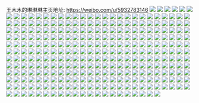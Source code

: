 王木木的琳琳琳主页地址: https://weibo.com/u/5932783146 
![](https://wx4.sinaimg.cn/mw2000/006tvlUKly1h9ion2lttcj30sg0sg15h.jpg) 
![](https://wx4.sinaimg.cn/mw2000/006tvlUKly1h9ion3yreoj30ou0ouqag.jpg) 
![](https://wx4.sinaimg.cn/mw2000/006tvlUKly1h9ion3hfffj30rl0rlakj.jpg) 
![](https://wx4.sinaimg.cn/mw2000/006tvlUKly1h9ion3plx3j30pm0pmqao.jpg) 
![](https://wx4.sinaimg.cn/mw2000/006tvlUKly1h9ionu8k65j30mn0mnq99.jpg) 
![](https://wx4.sinaimg.cn/mw2000/006tvlUKly1h9ion35t3qj30m50m5q9a.jpg) 
![](https://wx4.sinaimg.cn/mw2000/006tvlUKly1h97uyhap0tj30xc18gwp5.jpg) 
![](https://wx4.sinaimg.cn/mw2000/006tvlUKly1h975hp2vaej31ku23se7u.jpg) 
![](https://wx4.sinaimg.cn/mw2000/006tvlUKly1h8pprbrd0oj30yi1b7gq7.jpg) 
![](https://wx4.sinaimg.cn/mw2000/006tvlUKly1h8l124kwjbj31o01o01ky.jpg) 
![](https://wx4.sinaimg.cn/mw2000/006tvlUKly1h8l11rgym5j31o01o01ky.jpg) 
![](https://wx4.sinaimg.cn/mw2000/006tvlUKly1h8l11xbr54j31mg1mgu0x.jpg) 
![](https://wx4.sinaimg.cn/mw2000/006tvlUKly1h8l12bdkksj31m01m0u0x.jpg) 
![](https://wx4.sinaimg.cn/mw2000/006tvlUKly1h8btch6d97j31o01o0npd.jpg) 
![](https://wx4.sinaimg.cn/mw2000/006tvlUKly1h8btck7fymj31o01o0kjl.jpg) 
![](https://wx4.sinaimg.cn/mw2000/006tvlUKly1h8btclwbt1j31o01o04nz.jpg) 
![](https://wx4.sinaimg.cn/mw2000/006tvlUKly1h79q2x6b1kj30yi0yi3z7.jpg) 
![](https://wx4.sinaimg.cn/mw2000/006tvlUKly1h79q2xtajjj30z30p5wg4.jpg) 
![](https://wx4.sinaimg.cn/mw2000/006tvlUKly1h79q2xid6mj30yi0yiaan.jpg) 
![](https://wx4.sinaimg.cn/mw2000/006tvlUKly1h6jedvezsbj31qe2b71kx.jpg) 
![](https://wx4.sinaimg.cn/mw2000/006tvlUKly1h6jedw9eksj31un1unb2a.jpg) 
![](https://wx4.sinaimg.cn/mw2000/006tvlUKly1h6jedukq3bj31kk23e7tc.jpg) 
![](https://wx4.sinaimg.cn/mw2000/006tvlUKly1h6jee0phcoj31rn2cvqv6.jpg) 
![](https://wx4.sinaimg.cn/mw2000/006tvlUKly1h6jedyos3dj31s82dmqv6.jpg) 
![](https://wx4.sinaimg.cn/mw2000/006tvlUKly1h6jedzru3hj31rd2ch4qp.jpg) 
![](https://wx4.sinaimg.cn/mw2000/006tvlUKly1h6jedxrpxbj32ev1t67wh.jpg) 
![](https://wx4.sinaimg.cn/mw2000/006tvlUKly1h6jedtmvmzj32d41ruqv6.jpg) 
![](https://wx4.sinaimg.cn/mw2000/006tvlUKly1h6eh8unnqtj31sy17bgmv.jpg) 
![](https://wx4.sinaimg.cn/mw2000/006tvlUKly1h6ehad2ii1j30ty190q3k.jpg) 
![](https://wx4.sinaimg.cn/mw2000/006tvlUKly1h6eh8u28jbj31oq14hdgx.jpg) 
![](https://wx4.sinaimg.cn/mw2000/006tvlUKly1h5j8xfjg7ej30kl0rggrs.jpg) 
![](https://wx4.sinaimg.cn/mw2000/006tvlUKly1h5j8xftdx7j30l40s6n3s.jpg) 
![](https://wx4.sinaimg.cn/mw2000/006tvlUKly1h5j8xga1wej30py0pyah9.jpg) 
![](https://wx4.sinaimg.cn/mw2000/006tvlUKly1h45mlbv7p4j30sg0sg46n.jpg) 
![](https://wx4.sinaimg.cn/mw2000/006tvlUKly1h45mlcledgj30sg0sg46u.jpg) 
![](https://wx4.sinaimg.cn/mw2000/006tvlUKly1h45mlc7giyj30sg0sgn4c.jpg) 
![](https://wx4.sinaimg.cn/mw2000/006tvlUKly1h45mlbkcq5j30q10q110d.jpg) 
![](https://wx4.sinaimg.cn/mw2000/006tvlUKly1h45mmatn8dj30k00qoqa2.jpg) 
![](https://wx4.sinaimg.cn/mw2000/006tvlUKgy1h3n7er2adij315o1cmb0t.jpg) 
![](https://wx4.sinaimg.cn/mw2000/006tvlUKgy1h3dn81atroj32io1w0kjl.jpg) 
![](https://wx4.sinaimg.cn/mw2000/006tvlUKgy1h3dn83as7bj31w02iox6p.jpg) 
![](https://wx4.sinaimg.cn/mw2000/006tvlUKgy1h3dn84xhsjj31w02ionpd.jpg) 
![](https://wx4.sinaimg.cn/mw2000/006tvlUKgy1h2ztvdruepj31400u0qj2.jpg) 
![](https://wx4.sinaimg.cn/mw2000/006tvlUKgy1h2ztvssrfzj30r810bqkj.jpg) 
![](https://wx4.sinaimg.cn/mw2000/006tvlUKgy1h2ztun043cj31400u0tjd.jpg) 
![](https://wx4.sinaimg.cn/mw2000/006tvlUKgy1h2bi29wqyhj30qo0zkqgc.jpg) 
![](https://wx4.sinaimg.cn/mw2000/006tvlUKgy1h29b3eghoej30sc0sc467.jpg) 
![](https://wx4.sinaimg.cn/mw2000/006tvlUKgy1h29b49ugo5j30sg0sg46q.jpg) 
![](https://wx4.sinaimg.cn/mw2000/006tvlUKgy1h29b3dpe0gj30ku0kugqk.jpg) 
![](https://wx4.sinaimg.cn/mw2000/006tvlUKgy1h29b498vatj30sg0sggt8.jpg) 
![](https://wx4.sinaimg.cn/mw2000/006tvlUKgy1h07kxyq75kj30vy0wsn22.jpg) 
![](https://wx4.sinaimg.cn/mw2000/006tvlUKgy1h02pyzcmclj30ty0no7cb.jpg) 
![](https://wx4.sinaimg.cn/mw2000/006tvlUKgy1h02q5dejryj31o01o0tlk.jpg) 
![](https://wx4.sinaimg.cn/mw2000/006tvlUKgy1h02q4d89utj30sg0izq9j.jpg) 
![](https://wx4.sinaimg.cn/mw2000/006tvlUKgy1h02q6b93e6j31900u016o.jpg) 
![](https://wx4.sinaimg.cn/mw2000/006tvlUKgy1gzy93fg2wlj315o1qj7v7.jpg) 
![](https://wx4.sinaimg.cn/mw2000/006tvlUKly1gzfieic4n0j30sg0sg10a.jpg) 
![](https://wx4.sinaimg.cn/mw2000/006tvlUKly1gzfiehv9ejj30sg0sg11z.jpg) 
![](https://wx4.sinaimg.cn/mw2000/006tvlUKly1gzfiejzcf0j30sg0sgjzi.jpg) 
![](https://wx4.sinaimg.cn/mw2000/006tvlUKly1gzfielhq7gj30sg0sgjvr.jpg) 
![](https://wx4.sinaimg.cn/mw2000/006tvlUKly1gzfiel0p9kj30sg0sg79b.jpg) 
![](https://wx4.sinaimg.cn/mw2000/006tvlUKly1gzfiiecfupj30ku0kudi3.jpg) 
![](https://wx4.sinaimg.cn/mw2000/006tvlUKgy1gymc6kz3xnj31ii10cqod.jpg) 
![](https://wx4.sinaimg.cn/mw2000/006tvlUKgy1gwlts5lb9rj32c0340hdu.jpg) 
![](https://wx4.sinaimg.cn/mw2000/006tvlUKgy1gwlts45ij1j32c03401ky.jpg) 
![](https://wx4.sinaimg.cn/mw2000/006tvlUKgy1gwltrd8e55j32c0340npe.jpg) 
![](https://wx4.sinaimg.cn/mw2000/006tvlUKgy1gwigodrcynj32c03407wh.jpg) 
![](https://wx4.sinaimg.cn/mw2000/006tvlUKgy1gvhi16x4j0j647s2t41l202.jpg) 
![](https://wx4.sinaimg.cn/mw2000/006tvlUKgy1gvhi10ohcdj61901o0x3d02.jpg) 
![](https://wx4.sinaimg.cn/mw2000/006tvlUKgy1gvhi1245hsj630r29ku0x02.jpg) 
![](https://wx4.sinaimg.cn/mw2000/006tvlUKgy1gvhi19eufjj63402c0qv602.jpg) 
![](https://wx4.sinaimg.cn/mw2000/006tvlUKgy1gvhi0zxarbj64vy39bx6s02.jpg) 
![](https://wx4.sinaimg.cn/mw2000/006tvlUKgy1gvhi149qgej610e1cjn9m02.jpg) 
![](https://wx4.sinaimg.cn/mw2000/006tvlUKgy1gvhi13a68pj61o01o0hbs02.jpg) 
![](https://wx4.sinaimg.cn/mw2000/006tvlUKgy1gvhi17yr8pj61o01o0qph02.jpg) 
![](https://wx4.sinaimg.cn/mw2000/006tvlUKgy1gvhi0wk8ndj62gw1n9b2a02.jpg) 
![](https://wx4.sinaimg.cn/mw2000/006tvlUKgy1gvcu4mzsf0j621h329qv602.jpg) 
![](https://wx4.sinaimg.cn/mw2000/006tvlUKgy1gvcu5r8yn2j62213324qq02.jpg) 
![](https://wx4.sinaimg.cn/mw2000/006tvlUKgy1gvcu5ep4ruj61tk19k1kz02.jpg) 
![](https://wx4.sinaimg.cn/mw2000/006tvlUKgy1gvcu5idu9hj622u34aqv502.jpg) 
![](https://wx4.sinaimg.cn/mw2000/006tvlUKgy1gvcu4ap2a4j622k33v7wi02.jpg) 
![](https://wx4.sinaimg.cn/mw2000/006tvlUKgy1gvcu4oxtlbj622l33xkjl02.jpg) 
![](https://wx4.sinaimg.cn/mw2000/006tvlUKgy1gv0xnng3p6j62ec1sr7wi02.jpg) 
![](https://wx4.sinaimg.cn/mw2000/006tvlUKgy1gv0xnirj9qj62ex1t6b2902.jpg) 
![](https://wx4.sinaimg.cn/mw2000/006tvlUKgy1gv0xnqpxyqj625i1m5qv502.jpg) 
![](https://wx4.sinaimg.cn/mw2000/006tvlUKgy1gv0xngi9jij62f91m74qq02.jpg) 
![](https://wx4.sinaimg.cn/mw2000/006tvlUKgy1gv0xnjuxhmj62be1qkhdt02.jpg) 
![](https://wx4.sinaimg.cn/mw2000/006tvlUKgy1gv0xnp5rerj62dz1lcu0x02.jpg) 
![](https://wx4.sinaimg.cn/mw2000/006tvlUKgy1gv0xns1sj0j61mm266u0x02.jpg) 
![](https://wx4.sinaimg.cn/mw2000/006tvlUKgy1gv0xnvwo9sj62ex1t6e8102.jpg) 
![](https://wx4.sinaimg.cn/mw2000/006tvlUKgy1gv0xntme8aj61tt2fr7wi02.jpg) 
![](https://wx4.sinaimg.cn/mw2000/006tvlUKly1gupahn39y6j62oh2axx6p02.jpg) 
![](https://wx4.sinaimg.cn/mw2000/006tvlUKly1gupahjzhcpj62cj1renpd02.jpg) 
![](https://wx4.sinaimg.cn/mw2000/006tvlUKly1gupahkvfgyj61k02c04qp02.jpg) 
![](https://wx4.sinaimg.cn/mw2000/006tvlUKly1gupahvqd35j62ar1q3npd02.jpg) 
![](https://wx4.sinaimg.cn/mw2000/006tvlUKly1gupaqkmob3j60yi0efq6c02.jpg) 
![](https://wx4.sinaimg.cn/mw2000/006tvlUKly1gupahtio6ej629v1pee8102.jpg) 
![](https://wx4.sinaimg.cn/mw2000/006tvlUKly1gupahpu7euj628w1oou0x02.jpg) 
![](https://wx4.sinaimg.cn/mw2000/006tvlUKly1gupahif0xcj62v925ghdt02.jpg) 
![](https://wx4.sinaimg.cn/mw2000/006tvlUKly1gupahg9n85j62c51r4npd02.jpg) 
![](https://wx4.sinaimg.cn/mw2000/006tvlUKgy1gum9izw7nwj62gd1uang502.jpg) 
![](https://wx4.sinaimg.cn/mw2000/006tvlUKgy1gum9ixi8cpj62nk1zob2902.jpg) 
![](https://wx4.sinaimg.cn/mw2000/006tvlUKgy1gum9iyrhsij62no1zr4qp02.jpg) 
![](https://wx4.sinaimg.cn/mw2000/006tvlUKgy1gum9ivzfcxj62o72057wh02.jpg) 
![](https://wx4.sinaimg.cn/mw2000/006tvlUKgy1guk2a02u6yj6256256jyv02.jpg) 
![](https://wx4.sinaimg.cn/mw2000/006tvlUKly1gu5yyduuzej61o01o0tvy02.jpg) 
![](https://wx4.sinaimg.cn/mw2000/006tvlUKly1gu5yycra7ej62c02c0b2902.jpg) 
![](https://wx4.sinaimg.cn/mw2000/006tvlUKly1gu3sh7rfs7j632p21ue8102.jpg) 
![](https://wx4.sinaimg.cn/mw2000/006tvlUKly1gu3sh9m97ej62id1vs7q902.jpg) 
![](https://wx4.sinaimg.cn/mw2000/006tvlUKly1gu3shb6yy6j63402c0hdu02.jpg) 
![](https://wx4.sinaimg.cn/mw2000/006tvlUKly1gu0fjaculnj60qo0qomz202.jpg) 
![](https://wx4.sinaimg.cn/mw2000/006tvlUKly1gtfldbn5svj3330220hdt.jpg) 
![](https://wx4.sinaimg.cn/mw2000/006tvlUKly1gtfld66g04j32bm1qpe81.jpg) 
![](https://wx4.sinaimg.cn/mw2000/006tvlUKly1gtfld9wppoj326y2xa7wh.jpg) 
![](https://wx4.sinaimg.cn/mw2000/006tvlUKly1gtfld8qussj30yi1a0n7j.jpg) 
![](https://wx4.sinaimg.cn/mw2000/006tvlUKly1gtfld8063cj31va1va7wh.jpg) 
![](https://wx4.sinaimg.cn/mw2000/006tvlUKly1gtfld75cljj31ft0yjncm.jpg) 
![](https://wx4.sinaimg.cn/mw2000/006tvlUKly1gsseknh125j331v2ae1kx.jpg) 
![](https://wx4.sinaimg.cn/mw2000/006tvlUKly1gssekpsxtvj33082964qp.jpg) 
![](https://wx4.sinaimg.cn/mw2000/006tvlUKly1gssektq5jij32cu1rmkec.jpg) 
![](https://wx4.sinaimg.cn/mw2000/006tvlUKly1gssekxcbqxj32tu24eav9.jpg) 
![](https://wx4.sinaimg.cn/mw2000/006tvlUKly1gslfbumnalj31m017j1d5.jpg) 
![](https://wx4.sinaimg.cn/mw2000/006tvlUKly1gslfhuoehpj30vt0nvjwu.jpg) 
![](https://wx4.sinaimg.cn/mw2000/006tvlUKly1gslfhuwhooj30xn0p8n28.jpg) 
![](https://wx4.sinaimg.cn/mw2000/006tvlUKly1gs2x37cm09j30rs292aur.jpg) 
![](https://wx4.sinaimg.cn/mw2000/006tvlUKly1gs2x3d287ej30rs2qytxm.jpg) 
![](https://wx4.sinaimg.cn/mw2000/006tvlUKly1gs2x33x9yvj30rs1ymqkj.jpg) 
![](https://wx4.sinaimg.cn/mw2000/006tvlUKly1gs2x3hn469j30rs37ne81.jpg) 
![](https://wx4.sinaimg.cn/mw2000/006tvlUKly1gs2x31jat0j60rs2my1kx02.jpg) 
![](https://wx4.sinaimg.cn/mw2000/006tvlUKly1gs2x3fh3hpj30rs2km1kx.jpg) 
![](https://wx4.sinaimg.cn/mw2000/006tvlUKly1gs1m9v139ij31ne2h31kx.jpg) 
![](https://wx4.sinaimg.cn/mw2000/006tvlUKly1gs1m9vvggkj31mc2fh4qp.jpg) 
![](https://wx4.sinaimg.cn/mw2000/006tvlUKly1gs1m9uawwsj31s92od4qp.jpg) 
![](https://wx4.sinaimg.cn/mw2000/006tvlUKly1gs1m9tnnmlj322o33zkjl.jpg) 
![](https://wx4.sinaimg.cn/mw2000/006tvlUKly1gs1m9xieu2j60ue19lk0q02.jpg) 
![](https://wx4.sinaimg.cn/mw2000/006tvlUKly1gs1m9wzw0bj322o33zqv5.jpg) 
![](https://wx4.sinaimg.cn/mw2000/006tvlUKly1gq6gytev2nj33402c0x6p.jpg) 
![](https://wx4.sinaimg.cn/mw2000/006tvlUKly1gq6gyk1418j33682dskjw.jpg) 
![](https://wx4.sinaimg.cn/mw2000/006tvlUKly1gq6gyotopbj33682ds1l5.jpg) 
![](https://wx4.sinaimg.cn/mw2000/006tvlUKly1gq6gys55saj33682dse88.jpg) 
![](https://wx4.sinaimg.cn/mw2000/006tvlUKgy1gq2v6j1q5zj32xg4e7hdz.jpg) 
![](https://wx4.sinaimg.cn/mw2000/006tvlUKgy1gpyqdzeunhj33402c07kh.jpg) 
![](https://wx4.sinaimg.cn/mw2000/006tvlUKgy1gp96uvcz8vj32c02c0e12.jpg) 
![](https://wx4.sinaimg.cn/mw2000/006tvlUKgy1goxf8ns7soj32471et7w5.jpg) 
![](https://wx4.sinaimg.cn/mw2000/006tvlUKgy1goxf8lfkb0j32141cqnm6.jpg) 
![](https://wx4.sinaimg.cn/mw2000/006tvlUKgy1goxf8mylxrj323e1ea4ne.jpg) 
![](https://wx4.sinaimg.cn/mw2000/006tvlUKgy1gowd46mjfyj32991oy1ky.jpg) 
![](https://wx4.sinaimg.cn/mw2000/006tvlUKgy1gon6hxymc2j32hj1vohdt.jpg) 
![](https://wx4.sinaimg.cn/mw2000/006tvlUKgy1goiopb4p0uj30u00gq163.jpg) 
![](https://wx4.sinaimg.cn/mw2000/006tvlUKgy1goi9vqvrb6j32c02c0b29.jpg) 
![](https://wx4.sinaimg.cn/mw2000/006tvlUKgy1gof7baoy8kj31o01o018f.jpg) 
![](https://wx4.sinaimg.cn/mw2000/006tvlUKly1go2fhkxu58j30xl0xl12t.jpg) 
![](https://wx4.sinaimg.cn/mw2000/006tvlUKly1go2fkphmo0j30vy0vyaj1.jpg) 
![](https://wx4.sinaimg.cn/mw2000/006tvlUKly1gnvj46o30lj3373373b2a.jpg) 
![](https://wx4.sinaimg.cn/mw2000/006tvlUKly1gnvj4bceivj33733731kz.jpg) 
![](https://wx4.sinaimg.cn/mw2000/006tvlUKly1gnvj5h3xuwj3373373x6q.jpg) 
![](https://wx4.sinaimg.cn/mw2000/006tvlUKly1gnvj49x82mj331v31vqv5.jpg) 
![](https://wx4.sinaimg.cn/mw2000/006tvlUKly1gnvj48jqwkj3340340x6p.jpg) 
![](https://wx4.sinaimg.cn/mw2000/006tvlUKly1gnvj4dxa43j33733737wj.jpg) 
![](https://wx4.sinaimg.cn/mw2000/006tvlUKly1gnvj4fzwk4j3373373hdv.jpg) 
![](https://wx4.sinaimg.cn/mw2000/006tvlUKly1gnvj4czrlpj3373373e82.jpg) 
![](https://wx4.sinaimg.cn/mw2000/006tvlUKly1gnvj4c4jcsj3373373npd.jpg) 
![](https://wx4.sinaimg.cn/mw2000/006tvlUKly1gnomowzphsj334033ynpg.jpg) 
![](https://wx4.sinaimg.cn/mw2000/006tvlUKly1gnd3g948ygj33402c47wk.jpg) 
![](https://wx4.sinaimg.cn/mw2000/006tvlUKly1gnd3g67cg6j332k2b14qs.jpg) 
![](https://wx4.sinaimg.cn/mw2000/006tvlUKly1gnd3g46tlej33402c4hdw.jpg) 
![](https://wx4.sinaimg.cn/mw2000/006tvlUKly1gnd3ghgknbj33682ds4qv.jpg) 
![](https://wx4.sinaimg.cn/mw2000/006tvlUKly1gnd3g7qttaj33402c47wl.jpg) 
![](https://wx4.sinaimg.cn/mw2000/006tvlUKly1gnd3gc5mpsj333s2byqv8.jpg) 
![](https://wx4.sinaimg.cn/mw2000/006tvlUKly1gnd3gadsgvj33402c4b2c.jpg) 
![](https://wx4.sinaimg.cn/mw2000/006tvlUKly1gnd3g2y6p8j33402c47wk.jpg) 
![](https://wx4.sinaimg.cn/mw2000/006tvlUKly1gnd3gdy5h7j33402c4u0z.jpg) 
![](https://wx4.sinaimg.cn/mw2000/006tvlUKly1gn2onqdiljj32362jce81.jpg) 
![](https://wx4.sinaimg.cn/mw2000/006tvlUKly1gn2onogbxtj33401r0u0x.jpg) 
![](https://wx4.sinaimg.cn/mw2000/006tvlUKly1gn2onrkpyzj31vd2dye81.jpg) 
![](https://wx4.sinaimg.cn/mw2000/006tvlUKly1gn2onnezfhj321b2pq7wh.jpg) 
![](https://wx4.sinaimg.cn/mw2000/006tvlUKly1gn2onmsjbfj325w2vvqv5.jpg) 
![](https://wx4.sinaimg.cn/mw2000/006tvlUKly1gn2onpu5aij32222qrkjl.jpg) 
![](https://wx4.sinaimg.cn/mw2000/006tvlUKly1gn2ons8ab7j32642w5qv5.jpg) 
![](https://wx4.sinaimg.cn/mw2000/006tvlUKly1gn2onp8v7lj321k2htnpd.jpg) 
![](https://wx4.sinaimg.cn/mw2000/006tvlUKly1gn2onqz6chj321t2qfkjl.jpg) 
![](https://wx4.sinaimg.cn/mw2000/006tvlUKly1gmm87q369lj30rs1g3x6p.jpg) 
![](https://wx4.sinaimg.cn/mw2000/006tvlUKly1gmm880niadj30rs1qi7wi.jpg) 
![](https://wx4.sinaimg.cn/mw2000/006tvlUKly1gmm87xirohj30rs2654qr.jpg) 
![](https://wx4.sinaimg.cn/mw2000/006tvlUKly1gmm87tta9hj30rs3qae85.jpg) 
![](https://wx4.sinaimg.cn/mw2000/006tvlUKly1gmm87zb262j30rs1lb4qq.jpg) 
![](https://wx4.sinaimg.cn/mw2000/006tvlUKly1gmm87vsdeej30rs2knqv7.jpg) 
![](https://wx4.sinaimg.cn/mw2000/006tvlUKgy1gm648m0t6wj30rs1127wh.jpg) 
![](https://wx4.sinaimg.cn/mw2000/006tvlUKgy1gm648q7onrj30rs3vp7wl.jpg) 
![](https://wx4.sinaimg.cn/mw2000/006tvlUKgy1gm648ue2d8j30rs112b29.jpg) 
![](https://wx4.sinaimg.cn/mw2000/006tvlUKgy1gm6496fwvrj30rs1axb29.jpg) 
![](https://wx4.sinaimg.cn/mw2000/006tvlUKgy1gm6493ulidj322o340x6x.jpg) 
![](https://wx4.sinaimg.cn/mw2000/006tvlUKgy1gm648y89gwj30rs1aw7wh.jpg) 
![](https://wx4.sinaimg.cn/mw2000/006tvlUKgy1gm648spzmxj30rs1jlb2a.jpg) 
![](https://wx4.sinaimg.cn/mw2000/006tvlUKgy1gm648wntkhj30rs223hdu.jpg) 
![](https://wx4.sinaimg.cn/mw2000/006tvlUKgy1gm648k7oamj30rs4i24qu.jpg) 
![](https://wx4.sinaimg.cn/mw2000/006tvlUKgy1glvt4j8biqj32vh25nnpk.jpg) 
![](https://wx4.sinaimg.cn/mw2000/006tvlUKgy1glvt4krbzkj30yi0pqu0k.jpg) 
![](https://wx4.sinaimg.cn/mw2000/006tvlUKgy1glvt4s43a3j32rg22mu13.jpg) 
![](https://wx4.sinaimg.cn/mw2000/006tvlUKgy1glvt5mnxhpj33402c07wp.jpg) 
![](https://wx4.sinaimg.cn/mw2000/006tvlUKgy1glvt5tczy6j32au2aux6v.jpg) 
![](https://wx4.sinaimg.cn/mw2000/006tvlUKgy1glvt63bjejj33402c01l7.jpg) 
![](https://wx4.sinaimg.cn/mw2000/006tvlUKgy1glvt68k91qj331x2age87.jpg) 
![](https://wx4.sinaimg.cn/mw2000/006tvlUKgy1glvt6jrm3ej32ka1x61l2.jpg) 
![](https://wx4.sinaimg.cn/mw2000/006tvlUKgy1glvt3r1ha7j32bp1qs1l2.jpg) 
![](https://wx4.sinaimg.cn/mw2000/006tvlUKgy1gltmjp1y5gj30yi10iqgx.jpg) 
![](https://wx4.sinaimg.cn/mw2000/006tvlUKgy1gjxel01uu4j31331ml1kz.jpg) 
![](https://wx4.sinaimg.cn/mw2000/006tvlUKgy1gjbdoownlhj33402c04qw.jpg) 
![](https://wx4.sinaimg.cn/mw2000/006tvlUKgy1gjbdp3zkotj33402c0qvc.jpg) 
![](https://wx4.sinaimg.cn/mw2000/006tvlUKgy1gjbdouboeqj33402c07wp.jpg) 
![](https://wx4.sinaimg.cn/mw2000/006tvlUKgy1gjbdozchzwj33402c0x6w.jpg) 
![](https://wx4.sinaimg.cn/mw2000/006tvlUKgy1giv1bc13w5j33402c0qvd.jpg) 
![](https://wx4.sinaimg.cn/mw2000/006tvlUKgy1giv1bkjtz8j33402c0qvg.jpg) 
![](https://wx4.sinaimg.cn/mw2000/006tvlUKgy1giv1cmicgmj33402c0b2j.jpg) 
![](https://wx4.sinaimg.cn/mw2000/006tvlUKgy1giv1bvlk9gj32c0340e8b.jpg) 
![](https://wx4.sinaimg.cn/mw2000/006tvlUKgy1giv1c4rbhwj32c03401l9.jpg) 
![](https://wx4.sinaimg.cn/mw2000/006tvlUKgy1giv1cbmotmj33402c0qvh.jpg) 
![](https://wx4.sinaimg.cn/mw2000/006tvlUKgy1giv1b2w0llj33402c0x6x.jpg) 
![](https://wx4.sinaimg.cn/mw2000/006tvlUKgy1giv1chj5p3j33402c04qz.jpg) 
![](https://wx4.sinaimg.cn/mw2000/006tvlUKgy1giv1bpoqmij33402c0u16.jpg) 
![](https://wx4.sinaimg.cn/mw2000/006tvlUKly1gio3rkt7tdj33402c4qvb.jpg) 
![](https://wx4.sinaimg.cn/mw2000/006tvlUKly1gio3rnv6nuj33402c47wp.jpg) 
![](https://wx4.sinaimg.cn/mw2000/006tvlUKly1gio3rqw2ujj33402c4e89.jpg) 
![](https://wx4.sinaimg.cn/mw2000/006tvlUKly1gia17xn62yj33402c0b2g.jpg) 
![](https://wx4.sinaimg.cn/mw2000/006tvlUKly1gia1821nbwj33402c0b2g.jpg) 
![](https://wx4.sinaimg.cn/mw2000/006tvlUKly1gia17mnxf7j32c03407wo.jpg) 
![](https://wx4.sinaimg.cn/mw2000/006tvlUKly1gia17rhhd3j32c03401l5.jpg) 
![](https://wx4.sinaimg.cn/mw2000/006tvlUKly1gi4gbz2lhyj33402c0b2j.jpg) 
![](https://wx4.sinaimg.cn/mw2000/006tvlUKly1gi4gbtpxv4j33402c0qve.jpg) 
![](https://wx4.sinaimg.cn/mw2000/006tvlUKly1gi4gbwi1r5j33402c07wr.jpg) 
![](https://wx4.sinaimg.cn/mw2000/006tvlUKly1gi2zbhxntrj30y30zuadk.jpg) 
![](https://wx4.sinaimg.cn/mw2000/006tvlUKly1gi2zbhe99pj30yi14946z.jpg) 
![](https://wx4.sinaimg.cn/mw2000/006tvlUKly1gi2zbi9vivj30yi17mwtt.jpg) 
![](https://wx4.sinaimg.cn/mw2000/006tvlUKly1ghxobank08j33402c0b2g.jpg) 
![](https://wx4.sinaimg.cn/mw2000/006tvlUKly1ghxobh6bzdj33402c0b2f.jpg) 
![](https://wx4.sinaimg.cn/mw2000/006tvlUKly1ghxob1v5udj33402c0npj.jpg) 
![](https://wx4.sinaimg.cn/mw2000/006tvlUKly1ghi1kpyng2j33y8280he2.jpg) 
![](https://wx4.sinaimg.cn/mw2000/006tvlUKly1ghi1krnzpjj32bc4odnpg.jpg) 
![](https://wx4.sinaimg.cn/mw2000/006tvlUKly1ghi1khdvvcj33y8280b2j.jpg) 
![](https://wx4.sinaimg.cn/mw2000/006tvlUKly1ghi1kmlcxnj33y8280kjv.jpg) 
![](https://wx4.sinaimg.cn/mw2000/006tvlUKly1ghi1kjmwicj33y82801l8.jpg) 
![](https://wx4.sinaimg.cn/mw2000/006tvlUKly1ghi1kf6w1mj33y8280x6y.jpg) 
![](https://wx4.sinaimg.cn/mw2000/006tvlUKly1ggwkw3hkauj30u01bsnkh.jpg) 
![](https://wx4.sinaimg.cn/mw2000/006tvlUKgy1ggu5cj7hdhj30rs15p7wh.jpg) 
![](https://wx4.sinaimg.cn/mw2000/006tvlUKgy1ggu5cou8iij30rs225npe.jpg) 
![](https://wx4.sinaimg.cn/mw2000/006tvlUKgy1ggu5cb605gj30rs15ohdt.jpg) 
![](https://wx4.sinaimg.cn/mw2000/006tvlUKgy1ggu5cqn7drj30rs1aw7wh.jpg) 
![](https://wx4.sinaimg.cn/mw2000/006tvlUKgy1ggu5cu6gwzj31o01o0npe.jpg) 
![](https://wx4.sinaimg.cn/mw2000/006tvlUKgy1ggu5ce95gbj30rs1awhdt.jpg) 
![](https://wx4.sinaimg.cn/mw2000/006tvlUKgy1ggu5cco500j316o16mu0x.jpg) 
![](https://wx4.sinaimg.cn/mw2000/006tvlUKgy1ggu5chlubmj30rs2ugb2c.jpg) 
![](https://wx4.sinaimg.cn/mw2000/006tvlUKgy1ggu5cs0yb7j30rs15xu0x.jpg) 
![](https://wx4.sinaimg.cn/mw2000/006tvlUKgy1ggburbl17bj30tb0ntq8f.jpg) 
![](https://wx4.sinaimg.cn/mw2000/006tvlUKgy1ggburawja3j32801o0hdw.jpg) 
![](https://wx4.sinaimg.cn/mw2000/006tvlUKgy1gfoh9r7wx1j32c0340u0x.jpg) 
![](https://wx4.sinaimg.cn/mw2000/006tvlUKgy1gfoh9sle3wj31hc0u0k5d.jpg) 
![](https://wx4.sinaimg.cn/mw2000/006tvlUKgy1gfoh9tbwd9j33402c0b29.jpg) 
![](https://wx4.sinaimg.cn/mw2000/006tvlUKgy1gfoh9vjaqej33402c0kjl.jpg) 
![](https://wx4.sinaimg.cn/mw2000/006tvlUKgy1gfc2g1e9bqj30ty0u51en.jpg) 
![](https://wx4.sinaimg.cn/mw2000/006tvlUKgy1gfc2fx4quwj31o01o04pb.jpg) 
![](https://wx4.sinaimg.cn/mw2000/006tvlUKly1geefmgm95xj32c0340b2h.jpg) 
![](https://wx4.sinaimg.cn/mw2000/006tvlUKly1geefmmb3b5j32c01k0hdw.jpg) 
![](https://wx4.sinaimg.cn/mw2000/006tvlUKly1geefn1wkj9j32c0340u17.jpg) 
![](https://wx4.sinaimg.cn/mw2000/006tvlUKly1geefndhcc1j32c0340he0.jpg) 
![](https://wx4.sinaimg.cn/mw2000/006tvlUKly1ge7g0hwwegj30yi1pc1ky.jpg) 
![](https://wx4.sinaimg.cn/mw2000/006tvlUKly1gcdkw88n54j31o01o0nef.jpg) 
![](https://wx4.sinaimg.cn/mw2000/006tvlUKly1gah1uzyl4vj30tm13htp7.jpg) 
![](https://wx4.sinaimg.cn/mw2000/006tvlUKly1g8yzfrzm2hj30rs2bc7wh.jpg) 
![](https://wx4.sinaimg.cn/mw2000/006tvlUKly1g8yzfr222pj30rs2wje81.jpg) 
![](https://wx4.sinaimg.cn/mw2000/006tvlUKly1g8yzfu69b3j30rs28y4qp.jpg) 
![](https://wx4.sinaimg.cn/mw2000/006tvlUKly1g8yzfxpwycj328y2zy7wi.jpg) 
![](https://wx4.sinaimg.cn/mw2000/006tvlUKly1g8yzfzefxdj30rs1qiqkv.jpg) 
![](https://wx4.sinaimg.cn/mw2000/006tvlUKly1g8yzg1s31fj334025uu0x.jpg) 
![](https://wx4.sinaimg.cn/mw2000/006tvlUKly1g8yzg54ks7j30rs2mx1ky.jpg) 
![](https://wx4.sinaimg.cn/mw2000/006tvlUKly1g8yzg7jx52j30rs3cenpd.jpg) 
![](https://wx4.sinaimg.cn/mw2000/006tvlUKly1g8yzga1l81j30rs2nekjl.jpg) 
![](https://wx4.sinaimg.cn/mw2000/006tvlUKly1g6nw0yt5vuj31o01o0npd.jpg) 
![](https://wx4.sinaimg.cn/mw2000/006tvlUKly1g6nw1ed4pjj324g24gkjl.jpg) 
![](https://wx4.sinaimg.cn/mw2000/006tvlUKly1g6nw1ierjoj31o01o0npd.jpg) 
![](https://wx4.sinaimg.cn/mw2000/006tvlUKly1g6nw124tbxj31o01o0x6p.jpg) 
![](https://wx4.sinaimg.cn/mw2000/006tvlUKly1g6nw17db7hj31kq1krqv5.jpg) 
![](https://wx4.sinaimg.cn/mw2000/006tvlUKly1g6nw1r83nhj31o01o0x6p.jpg) 
![](https://wx4.sinaimg.cn/mw2000/006tvlUKly1g6nw0dhcz8j31o01o0npd.jpg) 
![](https://wx4.sinaimg.cn/mw2000/006tvlUKly1g6nw19zyb4j31xo1xo1kx.jpg) 
![](https://wx4.sinaimg.cn/mw2000/006tvlUKly1g6nw1my4gaj31o01o0npd.jpg) 
![](https://wx4.sinaimg.cn/mw2000/006tvlUKly1g6jb80h0p9j31k21o0x6p.jpg) 
![](https://wx4.sinaimg.cn/mw2000/006tvlUKly1g6jb8qfao4j32c02c04qq.jpg) 
![](https://wx4.sinaimg.cn/mw2000/006tvlUKly1g6jb8bes26j31hb1hbqv5.jpg) 
![](https://wx4.sinaimg.cn/mw2000/006tvlUKly1g6jb6ucmcpj31jm1jmqv5.jpg) 
![](https://wx4.sinaimg.cn/mw2000/006tvlUKly1g6jb8eic1wj30rs0v9ao7.jpg) 
![](https://wx4.sinaimg.cn/mw2000/006tvlUKly1g6jb75yjxrj31kc1kc1ky.jpg) 
![](https://wx4.sinaimg.cn/mw2000/006tvlUKly1g57p8dy3kjj30u0140k1i.jpg) 
![](https://wx4.sinaimg.cn/mw2000/006tvlUKly1g57p8ewgj7j30rs1qiqpl.jpg) 
![](https://wx4.sinaimg.cn/mw2000/006tvlUKly1g57p8cysjsj30u00u07am.jpg) 
![](https://wx4.sinaimg.cn/mw2000/006tvlUKly1g57p8fer8tj30u00u0nb9.jpg) 
![](https://wx4.sinaimg.cn/mw2000/006tvlUKly1g57p8g5p7jj30rs15p1g5.jpg) 
![](https://wx4.sinaimg.cn/mw2000/006tvlUKly1g57p8gzl9uj30u00u016p.jpg) 
![](https://wx4.sinaimg.cn/mw2000/006tvlUKly1g2m1x99gk0j30yi16vb29.jpg) 
![](https://wx4.sinaimg.cn/mw2000/006tvlUKly1g1afhrxar2j316s16swns.jpg) 
![](https://wx4.sinaimg.cn/mw2000/006tvlUKgy1g0g9eo2cb5j33402c01kx.jpg) 
![](https://wx4.sinaimg.cn/mw2000/006tvlUKgy1g0g9ehpwjpj30tz0tv75j.jpg) 
![](https://wx4.sinaimg.cn/mw2000/006tvlUKgy1g0g9fi2xd4j33402c0qv5.jpg) 
